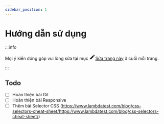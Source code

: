 ```yaml
---
sidebar_position: 1
---
```


# Hướng dẫn sử dụng

:::info

Mọi ý kiến đóng góp vui lòng sửa tại mục <a href="#" rel="noreferrer noopener" class="theme-edit-this-page"><svg fill="currentColor" height="20" width="20" viewBox="0 0 40 40" class="iconEdit_node_modules-@docusaurus-theme-classic-lib-theme-Icon-Edit-styles-module" aria-hidden="true"><g><path d="m34.5 11.7l-3 3.1-6.3-6.3 3.1-3q0.5-0.5 1.2-0.5t1.1 0.5l3.9 3.9q0.5 0.4 0.5 1.1t-0.5 1.2z m-29.5 17.1l18.4-18.5 6.3 6.3-18.4 18.4h-6.3v-6.2z"></path></g></svg>Sửa trang này</a> ở cuối mỗi trang.

:::

## Todo

-   [ ] Hoàn thiện bài Git
-   [ ] Hoàn thiện bài Responsive
-   [ ] Thêm bài Selector CSS (https://www.lambdatest.com/blog/css-selectors-cheat-sheet/https://www.lambdatest.com/blog/css-selectors-cheat-sheet/)
